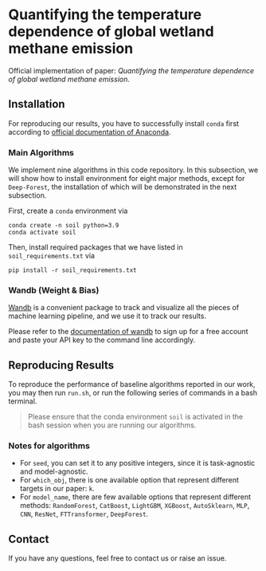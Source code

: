 # Quantifying the temperature dependence of global wetland methane emission

Official implementation of paper: *Quantifying the temperature dependence of global wetland methane emission*.

## Installation

For reproducing our results, you have to successfully install ``conda`` first according to [official documentation of Anaconda](https://docs.anaconda.com/free/anaconda/install/index.html).


### Main Algorithms

We implement nine algorithms in this code repository. In this subsection, we will show how to install environment for eight major methods, except for ``Deep-Forest``, the installation of which will be demonstrated in the next subsection.

First, create a ``conda`` environment via 
```shell
conda create -n soil python=3.9
conda activate soil
```

Then, install required packages that we have listed in ``soil_requirements.txt`` via 
```shell
pip install -r soil_requirements.txt
```

### Wandb (Weight & Bias)

[Wandb](https://wandb.ai/) is a convenient package to track and visualize all the pieces of machine learning pipeline, and we use it to track our results.

Please refer to the [documentation of wandb](https://docs.wandb.ai/quickstart) to sign up for a free account and paste your API key to the command line accordingly.

## Reproducing Results
To reproduce the performance of baseline algorithms reported in our work, you may then run ``run.sh``, or run the following series of commands in a bash terminal. 

> Please ensure that the conda environment ``soil`` is activated in the bash session when you are running our algorithms.
<!-- ```shell
for seed in 2024; do
    for which_obj in "k"; do
        for model_name in "CatBost"; do
            CUDA_VISIBLE_DEVICES=0 python train_cls_k.py \
            --model ${model_name} \
            --seed ${seed} 
        done
    done
done

for seed in 2024; do
    for which_obj in "k"; do
        for model_name in "RandomForest"; do
            CUDA_VISIBLE_DEVICES=0 python train_regressor.py \
            --model ${model_name} \
            --target ${which_obj} \
            --seed ${seed} 
        done
    done
done
``` -->

### Notes for algorithms

- For ``seed``, you can set it to any positive integers, since it is task-agnostic and model-agnostic.
- For ``which_obj``, there is one available option that represent different targets in our paper: ``k``.
- For ``model_name``, there are few available options that represent different methods: ``RandomForest``, ``CatBoost``, ``LightGBM``, ``XGBoost``, ``AutoSklearn``, ``MLP``, ``CNN``, ``ResNet``, ``FTTransformer``, ``DeepForest``. 

## Contact

If you have any questions, feel free to contact us or raise an issue.